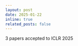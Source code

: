 ```yaml
---
layout: post
date: 2025-01-22
inline: true
related_posts: false
---
```


3 papers accepted to ICLR 2025  
